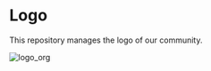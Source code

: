 # Logo

This repository manages the logo of our community.

![logo_org](https://github.com/kyobashirb/logo/assets/13041216/323b2a6d-e2fe-4065-af0d-438925783fb8)
